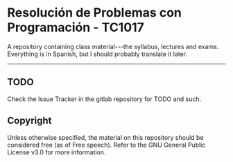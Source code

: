 # Resolución de Problemas con Programación - TC1017

A repository containing class material---the syllabus, lectures and exams.
Everything is in Spanish, but I should probably translate it later.

---

## TODO

Check the Issue Tracker in the gitlab repository for TODO and such.

## Copyright

Unless otherwise specified, the material on this repository should be considered free (as of Free speech).
Refer to the GNU General Public License v3.0 for more information.